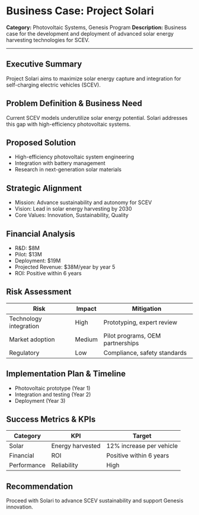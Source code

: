 # Business Case: Project Solari

**Category:** Photovoltaic Systems, Genesis Program
**Description:** Business case for the development and deployment of advanced solar energy harvesting technologies for SCEV.

---

## Executive Summary
Project Solari aims to maximize solar energy capture and integration for self-charging electric vehicles (SCEV).

## Problem Definition & Business Need
Current SCEV models underutilize solar energy potential. Solari addresses this gap with high-efficiency photovoltaic systems.

## Proposed Solution
- High-efficiency photovoltaic system engineering
- Integration with battery management
- Research in next-generation solar materials

## Strategic Alignment
- Mission: Advance sustainability and autonomy for SCEV
- Vision: Lead in solar energy harvesting by 2030
- Core Values: Innovation, Sustainability, Quality

## Financial Analysis
- R&D: $8M
- Pilot: $13M
- Deployment: $19M
- Projected Revenue: $38M/year by year 5
- ROI: Positive within 6 years

## Risk Assessment
| Risk | Impact | Mitigation |
|---|---|---|
| Technology integration | High | Prototyping, expert review |
| Market adoption | Medium | Pilot programs, OEM partnerships |
| Regulatory | Low | Compliance, safety standards |

## Implementation Plan & Timeline
- Photovoltaic prototype (Year 1)
- Integration and testing (Year 2)
- Deployment (Year 3)

## Success Metrics & KPIs
| Category | KPI | Target |
|---|---|---|
| Solar | Energy harvested | 12% increase per vehicle |
| Financial | ROI | Positive within 6 years |
| Performance | Reliability | High |

## Recommendation
Proceed with Solari to advance SCEV sustainability and support Genesis innovation.
